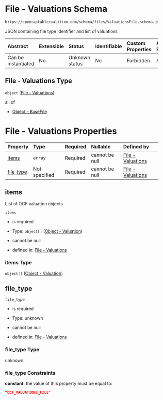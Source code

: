 # File - Valuations Schema

```txt
https://opencaptablecoalition.com/schema/files/ValuationsFile.schema.json
```

JSON containing file type identifier and list of valuations

| Abstract            | Extensible | Status         | Identifiable | Custom Properties | Additional Properties | Access Restrictions | Defined In                                                                                         |
| :------------------ | :--------- | :------------- | :----------- | :---------------- | :-------------------- | :------------------ | :------------------------------------------------------------------------------------------------- |
| Can be instantiated | No         | Unknown status | No           | Forbidden         | Allowed               | none                | [ValuationsFile.schema.json](../../schema/files/ValuationsFile.schema.json "open original schema") |

## File - Valuations Type

`object` ([File - Valuations](valuationsfile.md))

all of

*   [Object - BaseFile](ocfmanifestfile-allof-object---basefile.md "check type definition")

# File - Valuations Properties

| Property                | Type          | Required | Nullable       | Defined by                                                                                                                                                    |
| :---------------------- | :------------ | :------- | :------------- | :------------------------------------------------------------------------------------------------------------------------------------------------------------ |
| [items](#items)         | `array`       | Required | cannot be null | [File - Valuations](valuationsfile-properties-items.md "https://opencaptablecoalition.com/schema/files/ValuationsFile.schema.json#/properties/items")         |
| [file_type](#file_type) | Not specified | Required | cannot be null | [File - Valuations](valuationsfile-properties-file_type.md "https://opencaptablecoalition.com/schema/files/ValuationsFile.schema.json#/properties/file_type") |

## items

List of OCF valuation objects

`items`

*   is required

*   Type: `object[]` ([Object - Valuation](valuationsfile-properties-items-object---valuation.md))

*   cannot be null

*   defined in: [File - Valuations](valuationsfile-properties-items.md "https://opencaptablecoalition.com/schema/files/ValuationsFile.schema.json#/properties/items")

### items Type

`object[]` ([Object - Valuation](valuationsfile-properties-items-object---valuation.md))

## file_type



`file_type`

*   is required

*   Type: unknown

*   cannot be null

*   defined in: [File - Valuations](valuationsfile-properties-file_type.md "https://opencaptablecoalition.com/schema/files/ValuationsFile.schema.json#/properties/file_type")

### file_type Type

unknown

### file_type Constraints

**constant**: the value of this property must be equal to:

```json
"OCF_VALUATIONS_FILE"
```
